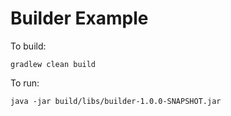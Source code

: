 # Builder Example



To build:

``
gradlew clean build
``

To run:

``
java -jar build/libs/builder-1.0.0-SNAPSHOT.jar
``

